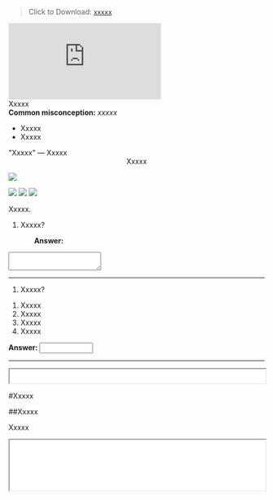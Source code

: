 <!---DOWNLOAD LINK-------------------------------------->
>Click to Download: [`xxxxx`](../code/xxxxx)



<!---VIDEO--------------------------------------->
<iframe class="video" width="xxx" height="xxx" src="https://www.youtube.com/embed/xxxxx" frameborder="0" allowfullscreen></iframe>



<!---BOXES (TEXT, MISCONCEPTIONS, QUOTES, TASKS)-------->
<div class="cBox">
Xxxxx
</div>


<div class="cBox">
<b>Common misconception:</b> <i>xxxxx</i>

<ul>
<li>Xxxxx</li>
<li>Xxxxx</li>
</ul>
</div>


<div class="cBox quote">
"Xxxxx" &mdash; Xxxxx
</div>


<div class="cBox task"><center>
Xxxxx
</center></div>



<!---CENTERED IMAGES------------------------------------->
<span class="cImg">![](../images/xxxxx)</span>



<!---RIGHT-JUSTIFIED IMAGES------------------------------>
<span class="rImg w300">![](../images/xxxxx)</span>
<span class="rImg w200">![](../images/xxxxx)</span>
<span class="rImg w100">![](../images/xxxxx)</span>


<!---CLEAR FLOATING IMAGES------------------------------->
<div class="clear"></div>



<!---SHORT-ANSWER QUESTIONS------------------------------>
Xxxxx.

1) Xxxxx?

<span style="margin-left: 10%">**Answer:**</span>
<textarea></textarea>

---



<!---MULTIPLE-CHOICE QUESTIONS--------------------------->
1) Xxxxx?

<div class="cBox multchoice"><ol>
	<li>Xxxxx</li>
	<li>Xxxxx</li>
	<li>Xxxxx</li>
	<li>Xxxxx</li>
</ol></div>

<div class="cBox shortAnswer"><b>Answer: </b><input type="text" size=10 value=""></div>

---



<!---DOCUMENT BODY--------------------------------------->
<iframe src="../assets/header.html" width=100% height=28></iframe>

<!-- ######################################### -->

#Xxxxx


##Xxxxx

Xxxxx

<!-- ######################################### -->

<iframe src="../assets/footer.html" width=100% height=100></iframe>
